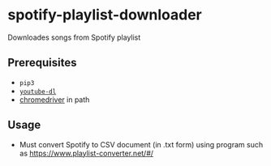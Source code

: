 # spotify-playlist-downloader
Downloades songs from Spotify playlist

## Prerequisites

- `pip3`
- [`youtube-dl`](https://github.com/ytdl-org/youtube-dl/blob/master/README.md#installation)
- [chromedriver](https://chromedriver.chromium.org/) in path

## Usage

- Must convert Spotify to CSV document (in .txt form) using program such as https://www.playlist-converter.net/#/
